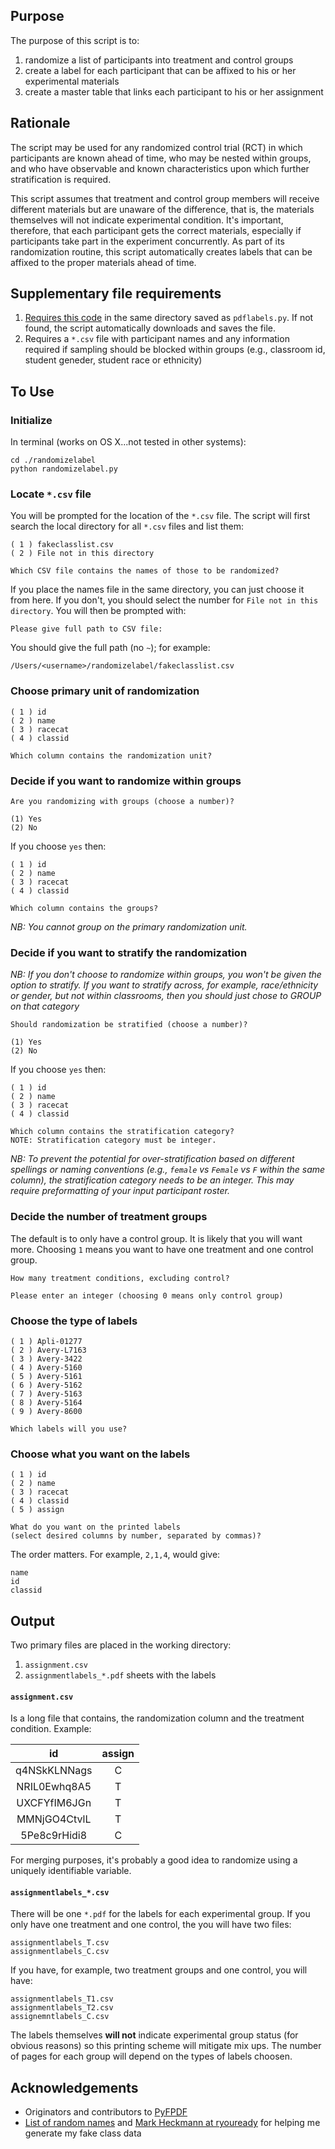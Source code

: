 ## Purpose

The purpose of this script is to:

1. randomize a list of participants into treatment and control groups
2. create a label for each participant that can be affixed to his or her experimental materials
3. create a master table that links each participant to his or her assignment 

## Rationale

The script may be used for any randomized control trial (RCT) in which participants are known ahead of time, who may be nested within groups, and who have observable and known characteristics upon which further stratification is required.

This script assumes that treatment and control group members will receive different materials but are unaware of the difference, that is, the materials themselves will not indicate experimental condition. It's important, therefore, that each participant gets the correct materials, especially if participants take part in the experiment concurrently. As part of its randomization routine, this script automatically creates labels that can be affixed to the proper materials ahead of time.

## Supplementary file requirements
  
1. [Requires this code](https://pyfpdf.googlecode.com/hg-history/png_alpha/pdflabels.py) in the same directory saved as `pdflabels.py`. If not found, the script automatically downloads and saves the file.
2. Requires a `*.csv` file with participant names and any information required if sampling should be blocked within groups (e.g., classroom id, student geneder, student race or ethnicity)

## To Use

### Initialize

In terminal (works on OS X...not tested in other systems):

```shell-session
cd ./randomizelabel
python randomizelabel.py
```

### Locate `*.csv` file

You will be prompted for the location of the `*.csv` file. The script will first search the local directory for all `*.csv` files and list them:

```shell-session
( 1 ) fakeclasslist.csv
( 2 ) File not in this directory

Which CSV file contains the names of those to be randomized?
```
If you place the names file in the same directory, you can just choose it from here. If you don't, you should select the number for `File not in this directory`. You will then be prompted with:

```shell-session
Please give full path to CSV file:
```

You should give the full path (no `~`); for example:

```shell-session
/Users/<username>/randomizelabel/fakeclasslist.csv
```

### Choose primary unit of randomization

```shell-session
( 1 ) id
( 2 ) name
( 3 ) racecat
( 4 ) classid

Which column contains the randomization unit?
```

### Decide if you want to randomize within groups
```shell-session
Are you randomizing with groups (choose a number)?
        
(1) Yes     
(2) No
```
If you choose `yes` then:

```shell-session
( 1 ) id
( 2 ) name
( 3 ) racecat
( 4 ) classid

Which column contains the groups?
```
*NB: You cannot group on the primary randomization unit.*

### Decide if you want to stratify the randomization  
*NB: If you don't choose to randomize within groups, you won't be given the option to stratify. If you want to stratify across, for example, race/ethnicity or gender, but not within classrooms, then you should just chose to GROUP on that category*

```shell-session
Should randomization be stratified (choose a number)?
            
(1) Yes          
(2) No
```
If you choose `yes` then:  

```shell-session
( 1 ) id
( 2 ) name
( 3 ) racecat
( 4 ) classid

Which column contains the stratification category?
NOTE: Stratification category must be integer.
```
*NB: To prevent the potential for over-stratification based on different spellings or naming conventions (e.g., `female` vs `Female` vs `F` within the same column), the stratification category needs to be an integer. This may require preformatting of your input participant roster.*

### Decide the number of treatment groups

The default is to only have a control group. It is likely that you will want more. Choosing `1` means you want to have one treatment and one control group.

```
How many treatment conditions, excluding control?
        
Please enter an integer (choosing 0 means only control group)
```

### Choose the type of labels  

```shell-session
( 1 ) Apli-01277
( 2 ) Avery-L7163
( 3 ) Avery-3422
( 4 ) Avery-5160
( 5 ) Avery-5161
( 6 ) Avery-5162
( 7 ) Avery-5163
( 8 ) Avery-5164
( 9 ) Avery-8600

Which labels will you use?
```
### Choose what you want on the labels

```shell-session
( 1 ) id
( 2 ) name
( 3 ) racecat
( 4 ) classid
( 5 ) assign

What do you want on the printed labels 
(select desired columns by number, separated by commas)?
```

The order matters. For example, `2,1,4`, would give:

```shell-session
name
id
classid
```

## Output

Two primary files are placed in the working directory:

1. `assignment.csv`
2. `assignmentlabels_*.pdf` sheets with the labels

#### `assignment.csv`

Is a long file that contains, the randomization column and the treatment condition. Example:

id      | assign  
:-----: | :------:
q4NSkKLNNags | C  
NRIL0Ewhq8A5	| T
UXCFYfIM6JGn	| T
MMNjGO4CtvlL	| T
5Pe8c9rHidi8	| C

For merging purposes, it's probably a good idea to randomize using a uniquely identifiable variable.

#### `assignmentlabels_*.csv`

There will be one `*.pdf` for the labels for each experimental group. If you only have one treatment and one control, the you will have two files:

```
assignmentlabels_T.csv
assignmentlabels_C.csv
```

If you have, for example, two treatment groups and one control, you will have:

```
assignmentlabels_T1.csv
assignmentlabels_T2.csv
assignemntlabels_C.csv
```

The labels themselves **will not** indicate experimental group status (for obvious reasons) so this printing scheme will mitigate mix ups. The number of pages for each group will depend on the types of labels choosen.

## Acknowledgements
* Originators and contributors to [PyFPDF](https://code.google.com/p/pyfpdf/)
* [List of random names](http://listofrandomnames.com/) and [Mark Heckmann at ryouready](https://ryouready.wordpress.com/2008/12/18/generate-random-string-name/) for helping me generate my fake class data
